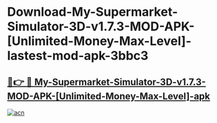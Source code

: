 # Download-My-Supermarket-Simulator-3D-v1.7.3-MOD-APK-[Unlimited-Money-Max-Level]-lastest-mod-apk-3bbc3

<h2><a href="https://apkcomod.com?title=My-Supermarket-Simulator-3D-v1.7.3-MOD-APK-[Unlimited-Money-Max-Level]">🔗👉 🔴 My-Supermarket-Simulator-3D-v1.7.3-MOD-APK-[Unlimited-Money-Max-Level]-apk </a></h2>

[![acn](https://github.com/user-attachments/assets/0f9c940e-d8b0-45ae-aac7-cd30a18b3e1c)](https://apkcomod.com?title=My-Supermarket-Simulator-3D-v1.7.3-MOD-APK-[Unlimited-Money-Max-Level])
